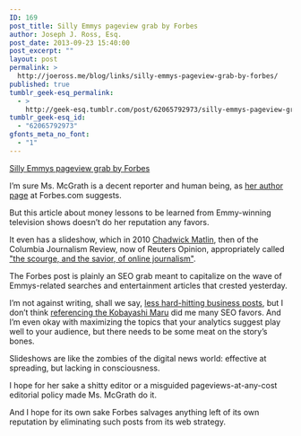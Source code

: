 ```yaml
---
ID: 169
post_title: Silly Emmys pageview grab by Forbes
author: Joseph J. Ross, Esq.
post_date: 2013-09-23 15:40:00
post_excerpt: ""
layout: post
permalink: >
  http://joeross.me/blog/links/silly-emmys-pageview-grab-by-forbes/
published: true
tumblr_geek-esq_permalink:
  - >
    http://geek-esq.tumblr.com/post/62065792973/silly-emmys-pageview-grab-by-forbes
tumblr_geek-esq_id:
  - "62065792973"
gfonts_meta_no_font:
  - "1"
---
```

<a href='http://www.forbes.com/sites/maggiemcgrath/2013/09/23/11-money-lessons-from-breaking-bad-modern-family-and-other-emmy-favorites/?utm_campaign=forbestwittersf&amp;utm_source=twitter&amp;utm_medium=social'>Silly Emmys pageview grab by Forbes</a><div class="link_description"><p>I&#8217;m sure Ms. McGrath is a decent reporter and human being, as <a href="http://www.forbes.com/sites/maggiemcgrath/" target="_blank">her author page</a> at Forbes.com suggests.</p>

<p>But this article about money lessons to be learned from Emmy-winning television shows doesn&#8217;t do her reputation any favors.</p>

<p>It even has a slideshow, which in 2010&#160;<a href="http://www.chadwickmatlin.com/" target="_blank">Chadwick Matlin</a>, then of the Columbia Journalism Review, now of Reuters Opinion, appropriately called <a href="http://www.cjr.org/reports/a_faustian_bargain.php?page=all" target="_blank">"the scourge, and the savior, of online journalism"</a>.</p>

<p>The Forbes post is plainly an SEO grab meant to capitalize on the wave of Emmys-related searches and entertainment articles that crested yesterday.</p>

<p>I&#8217;m not against writing, shall we say, <a href="http://www.njbiz.com/section/blog-suitable-for-work" target="_blank">less hard-hitting business posts</a>, but I don&#8217;t think <a href="http://www.njbiz.com/article/20130807/SFW/130809864/How-%27Star-Trek%27-helps-evaluate-new-hires" target="_blank">referencing the Kobayashi Maru</a> did me many SEO favors. And I&#8217;m even okay with maximizing the topics that your analytics suggest play well to your audience, but there needs to be some meat on the story&#8217;s bones.</p>

<p>Slideshows are like the zombies of the digital news world: effective at spreading, but lacking in consciousness.</p>

<p>I hope for her sake a shitty editor or a misguided pageviews-at-any-cost editorial policy made Ms. McGrath do it.</p>

<p>And I hope for its own sake Forbes salvages anything left of its own reputation by eliminating such posts from its web strategy.</p></div>